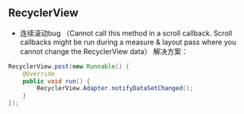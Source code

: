 ## RecyclerView 
* 连续滚动bug （Cannot call this method in a scroll callback. Scroll callbacks might be run during a measure & layout pass where you cannot change the RecyclerView data）
解决方案：
~~~java
RecyclerView.post(new Runnable() { 
    @Override 
    public void run() { 
        RecyclerView.Adapter.notifyDataSetChanged();
    } 
});
~~~

